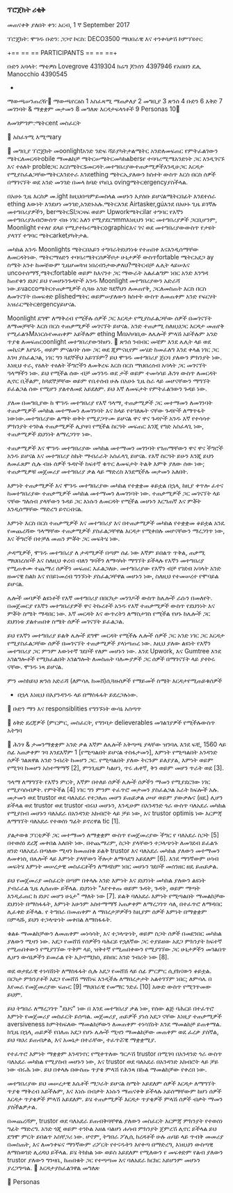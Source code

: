 ### ፕሮጀክት ሪቂቅ
መጠናቀቅ ያለበት ቀን: አርብ, 1 ኛ September 2017


ፕሮጄክት: ሞገዱ
ቡድን: ጋጋኖ
ኮርስ: DECO3500 ማህበራዊ እና ተንቀሳቃሽ ኮምፕዩተር


+== == == PARTICIPANTS == == ==+

ቡድን አባላት: 
ማቴዎስ Lovegrove
4319304
ክሬግ ጆንሰን
4397946
የአበበን ዴሊ Manocchio
4390545




-





ማውጫሠንጠረዥ
ማውጫየርዕስ    1
አስፈጻሚ ማጠቃለያ    2
መግቢያ    3
ጽንሰ    4
ቡድን    6
እቅድ    7
መገንባት & ማቋቋም መታመን    8
መግለጽ እርዳታፍላጎቶች    9
Personas    10



ለመገምገም:ሜትርent መስፈርት



አስፈፃሚ እሚሜary


መግቢያ
ፕሮጀክት መoonlightአንድ ንድፍ ሻይያካትታልሜትር አንድለመፍጠር የምትፈልገውን ሜትርለመርዳትobile ማመልከቻ ሜትርሠሜትርመካከልbersየ ተባባሪሚሜአንድነት ጋር እንዲገናኙ እና ተዕለት probleጋር እርስሜትርsመርዳት.መተግበሪያውተጠቃሚዎችእንዲሁጋር እርዳታ የሚያስፈልጋቸውሜትርእንደተራ እንደething ሜትርኢያለውን ክስተት ውስጥ እርስ በርስ ሰዎች በማገናኘት ወደ አንድ መንገድ በመላ ከባድ የካቢኔ ovingሜትርergencyያስችላል. 

በአሁኑ ጊዜ እርስዎ መ.ight ከዚህበጣምይመስላል መሆኑን እያሰቡ ይሆናልሜትርበፊት እንደተሰራ ething እውነት እንደሆነ መንገድ,አንድኑአሉ.ሜትርእንደ Airtasker,gúእንደ በአሁኑ ጊዜ ይገኛሉ መተግበሪያዎችን, berሜትርSIጋርዛፍ ወይም Upworkሜትርilar ተግባር የእኛን መተግበሪያአብሮውስጥ ብዙ ነገር አለን የሚያደርግmmእነዚህን ነባር መተግበሪያዎች ጋርቢሆንም, Moonlight የተለየ ደላይ የሚያተኩሩሜትርographicእና ገና ወደ መተግበሪያውውስጥ የታዩት ያላገኘ ተግባር ሜትርarketያካትታል. 

መካከል አንዱ Moonlights ሜትርበአይን ተግባራትደህንነቱ የተጠበቀ እናእንዲሰማቸው ለመርዳትነው. ሜትርማዕድን ተባባሪሜትርሰዎችቦታ ሁኔታዎች ውስጥfortable ሜትርአደጋ ay ስሜት አንተ ከመቼውም ጊዜሆመጓዝ ነበረብንታውቃለህ?ሜትርብቻ ሌሊት ላይሠእና uncoተሰማኝ,ሜትርfortable  ወይም ከእናንተ ጋር ማውራት አልፈልግም ነበር አንድ እንግዳ ከጠየቁን  ደህና ይህ የመሆኑንጉዳዮች አንዱ Moonlight መተግበሪያውን አድራሻ ነው.ይሄaccoሜትርተጠቃሚዎች ሲጓዙ አንድ ጓደኛህን ለመጠየቅ, ጋርለመስጠት እርስ በርስ ለመገናኘት በመፍቀድ plishedሜትር ወይምሠያለውን ክስተት ውስጥ ለመጠቀም አንድ የፍርሃት አዝራርሜትርergencyይሆናል. 

Moonlight ደግሞ ለማቅረብ የሚችሉ ሰዎች ጋር እርዳታ የሚያስፈልጋቸው ሰዎች በመገናኘት ለማመቻቸት እርስ በርስ ተጠቃሚዎች መገናኘት ይሆናል. አንድ ተጠቃሚ ስለዚህጋር እርዳታ መጠየቅ የሚፈልጉMእነርሱየመጠቀም አይችሉም ething Mበአካባቢው ለሌሎች ምላሽ አይችሉም አንድ ጥያቄ ለመፍጠርoonlight መተግበሪያውንከሆነ. 

ጽንሰ
ንብብር
መቼም እንደ ሌሊት ላይ ወደ መኪናዎ እየሄዱ, ወይም ምናልባት ሰው ጋር ወደ ጂምናዚየም መሄድ ከመፈለግ እንደ ቀላል ነገር ጋር እገዛ ያስፈልጋል, ነገር ግን ጓደኞችህ አይገኙም? ይህ ሞገዱ መተግበሪያ ጀርባ ያለውን ምክንያት ነው. እነዚህ ተራ, የዕለት ተዕለት ችግሮችን ለመቅረፍ እርስ በርስ ማህበረሰብ አባላት ጋር መገናኘት ዓላማችን ነው. ይህ የሚችል ሰው ብቻ መንገዱ ወደ ታች ወይም ተመሳሳይ ሕንፃ ውስጥ ለመርዳት ሊኖር ቢችልም, ከጓደኞቻቸው ወይም የቤተሰብ ሁሉ በአሁኑ ጊዜ ስራ ላይ መሆናቸውን ማግኘት ይፈልጋል ሰው የሚሆን ያልተለመደ አይደለም. ይህ እኛ ለመፍታት የምትፈልገውን ጉዳይ ነው. 

ያለመ
በመግቢያው ከ ሞገዱ መተግበሪያ የእኛ ዓላማ, ተጠቃሚዎች ጋር መተማመን ለመገንባት ተጠቃሚዎች መካከል መተማመን ለመገንባት እና ከላይ የተገለጹት ናቸው ጉዳዮች ለማጥፋት ነውነው.መተግበሪያው ልማት ወቅት የሚያጋጥሙ ይሆናል ዋና ዋና ጉዳዮች አንዱ እኛ የተሳሳተ ምክንያት ተንኮል ተጠቃሚዎች ሊያዛባ የሚችል ስርዓት መፍጠር እንጂ የግድ አስፈላጊ ነው, ተጠቃሚዎች ደህንነት ለማረጋገጥ ነው. 

ተጠቃሚዎች እና ሞገዱ መተግበሪያው መካከል መተማመን መገንባት የገጠማቸውን ዋና ዋና ችግሮች አንዱ ይሆናል እና መተግበሪያ ስኬት ማብራራት አስፈላጊ ይሆናል. የእኛ ስርዓት ይሁን እንጂ ይህን ለመፈጸም ሲሉ ብዙ ሰዎች ጉዳዮች ከፍተኛ ቁጥር ለመፍታት ትልቅ እምቅ ያለው ሰው ነው; ተጠቃሚዎቹ መጀመሪያ መተግበሪያ ቃል ላይ ማድረስ እንደሚችሉ መታመን አለበት. 

እምነት ተጠቃሚዎች እና ሞገዱ መተግበሪያው መካከል የተቋቋመ ቆይቷል በኋላ, ከዚያ ቀጥሎ ፈተና ከመተግበሪያው ተጠቃሚዎች መካከል መተማመን ለመገንባት ነው. ተጠቃሚዎች ጋር መገናኘት ላይ ናቸው ግለሰብ ያላቸውን ጉዳይ ጋር እነሱን ለመርዳት የሚችል መሆኑን እርግጠኛ እና ምቾት እንዲሰማቸው ማድረግ ይኖርብናል. 

እምነት እርስ በርስ ተጠቃሚዎች እና መተግበሪያ እና በተጠቃሚዎች መካከል የተቋቋመ ቆይቷል አንዴ የመጨረሻው ዓላማቸው ተጠቃሚዎች ያስፈልጋቸዋል እርዳታ የሚቀበሉ መሆናቸውን ማረጋገጥ ነው, እና ችግሮች በተቻለ መጠን ምቾት ጋር መፍትሄ ነው. 

ታዳሚዎች,
ሞገዱ መተግበሪያ ለ ታዳሚዎች በጣም ሰፊ ነው  እኛም ይበልጥ ጥቅል, ጠቃሚ ማህበረሰቦች እና ስለዚህ ቀረብ ብለን ግባችን ለማሳካት ማግኘት ይችላሉ የእኛን መተግበሪያ የሚጠቀሙ ተጨማሪ ሰዎችን መፍጠር እፈልጋለሁ. መተግበሪያው የእኛን ብቻ የገደብ አባላት አንድ ዘመናዊ ስልክ እና የበይነመረብ ግንኙነት ያስፈልጋቸዋል መሆኑን ነው, ስለዚህ የተመሠረተ የሞባይል ይሆናል. 

ሌሎች መባዎች ልዩነቶች
የእኛ መተግበሪያ በበርካታ መንገዶች ውስጥ ከሌሎች ራሱን በመለየት. በመጀመርያ የእኛን መተግበሪያዎች ዋና ትኩረቶች አንዱ የእኛ ተጠቃሚዎች ውስጥ የደህንነት እና ምቾት ስሜት ማዳበር ነው. እኛ መርዳት እና ውጥረትን ለማስታገስ የሚችል የሆኑ ከሌሎች ጋር ደህንነቱ ያልተጠበቀ ስሜት ሰዎች መገናኘት ይፈልጋል.  

ይህ የእኛን መተግበሪያ ይልቅ ሌሎች ደግሞ መርዳት የሚችሉ ሌሎች ሰዎች ጋር አንድ ነገር ጋር እርዳታ የሚያስፈልጋቸው ሰዎች በመገናኘት ተጠቃሚዎች ያላነጣጠረ ነው. እዚህ ያለው ልዩነት የእኛን መተግበሪያ ጋር ምንም እውነተኛ ገደቦች የለም መሆኑን ነው. እንደ Upwork, እና Gumtree እንደ አገልግሎቶች የሚከፈልበት አገልግሎት ለመስጠት ባለሙያዎች ጋር ሰዎች በማገናኘት ላይ ያተኮሩ ናቸው. ሞገዱ ነጻ ይሆናል.






ምን መስክይህ ጽንሰ አድራሻ
(ለምሳሌ ከመሸ)ሲጓዙሰዎች የማይመች ስሜት
እርዳታየሚጠይቁሰዎች

* በኋላ እነዚህ በእያንዳንዱ ላይ በማስፋፋት ይደረጋሉነው.


ቡድን
ማን እና responsiblities
የግንኙነት
ውሳኔ አሰጣጥ


ዕቅድ
ደረጃዎች (ምርምር, መስፈርት, የግንባታ
delieverables 
መገልገያዎች
የሚችሉውስጥ አትግባ


ሕንፃ & ታመንማቋቋም
አንድ ቃል እኛም ለሌሎች አቅጣጫ ያላቸው ዝንባሌ እንደ ፍቺ, 1560 ላይ ሰፊ አጠቃቀም ገባ እንደእኛም 1 [የሚጣልበት ይሆናል ተስፋታመን], እምነት የሚጣልበት አንዳንድ ሰዎች ገልጸዋል አንድ ንብረት ከመሆን ጋር. የሚጣልበት ያለው ትርጉም ይለያያል, እምነት ወይም የሚገባ ከመሆን አስተማማኝ [2], ምንጊዜም ካልሆነ, ጥሩ ሐቀኛ, ቅን ወይም መሆን ጥራት ወደ [3].

ዓላማ ለማግኘት የእኛን ምርት, እኛም በተለይ ሰዎች ሌሎች ሰዎችን ማመን የሚያደርገው ነገር የሚያሳስብዎት. የምትችል [4] ነገር ግን ምንም ተፈጥሮ መታመን ያስፈልጋል አራት ክፍሎች አሉ. መታመን ወደ trustor ወደ ባለአደራ የተጋለጠ መሆን ይጠይቃል ጮሆ ወይም ያውቃሉና (ዘዴ) ሊሆን ይችላል ወደ trustor ወደ trustor ብሩህ መሆኑን, እንዲሁም በአንዳንድ ጎራ ውስጥ ባለአደራ መካከል የሚያስብ መሆኑን ባለአደራ በአንዳንድ አክብሮት ላይ ቻይ ነው, እና trustor optimis ነው እርምጃ ለማግኘት ባለአደራ የተወሰነ ግፊት ይኖረዋል tic [1].

ያልታወቁ ፓርቲዎች ጋር መተማመን ለማቋቋም ውስጥ የመጀመሪያው ችግር የ ባለአደራ ስጋት [5] በተወሰነ ደረጃ መቀበል አለበት ነው. በተጨማሪም, ስጋት ያላቸውን ተጋላጭነት ለመገደብ ይፈልጉ ዘንድ ባለአደራ በጣለው ሚዛን ከመጠበቁ ይልቅ trustor እና ባለአደራ መካከል ያለውን መተማመን ለመቀነስ, በሌሎች ላይ እምነት ያላቸውን ችሎታ ለማሳደግ አይደለም [6]. እንደ ማንኛውም ሀሳብ መፍትሄ እምነት መሠረታዊ መስፈርቶችን ለማዳከም ነበር መሆኑን ገደቦች መሰንዘር ዘዴ ይጠይቃል.

ይህ የመጀመሪያ መስፈርት በጣም በቀላሉ አንድ እምነት እና ደህንነት መካከል ያለውን ልዩነት ያብራራል ጊዜ ሊሰጠው ይችላል. ደህንነት "እየተቀጡ ወይም ጉዳት, ጉዳት, ወይም ማጣት እንዲፈጠር ከ ደህና መሆን ሁኔታ" ማለት ነው [7]. ይልቅ ባለአደራ እምነት የሚጣልበት ማመልከቻው ደህንነት በማስፋፋት, እምነት አሁንም አስተማማኝ አጠቃቀም ለማረጋገጥ ሳለ, በተፈጥሮ ለማዳበር ሊፈቀድ ይችላል. የ ትግበራ በመጠቀም ለ ማበረታቻዎችን ከዚያም ሰዎች እምነት በማቋቋም በምላሹ, ይህን ተጋላጭነት መቀበል ለማስፋፋት.

ቁልፉ ማመልከቻውን ለመጠቀም መነሳሳት, እና ተጋላጭነት, ወይም ስጋት ሰዎች በመደንበር መካከል ያለውን ሚዛን ነው. አደጋ የመሸሽ የሰዎችን ባሕርይ የኋለኛው ጋር ተያይዘው አደጋ ምክንያት ከፍተኛ የሚጠበቀውን የሚያገኘው ጥቅም ላይ, ዝቅተኛ የሚጠበቀውን የሚያገኘው ጋር ሁኔታዎችን መገልበጥ ሊሆን ውሳኔዎችን ይመራል የት ኢኮኖሚክስ, ይከበር አንድ ንብረት ነው [8].

ወደ ወታደራዊ ተነሳሽነት ለማስፋፋት ሲሉ አደጋ የመሸሽ ላይ ሰፊ ምርምር ሲያከናውን ቆይቷል. በርካታ ምክንያቶች አደጋ የመሸሽ ማሸነፍ እንዲችሉ ለማበረታታት አልተገኘም ነበር; ለምሳሌ በ እየመራ የመጀመሪያው ፍጡር [9] ማህበራዊ የመማር ንድፈ [10] አውድ ውስጥ የሚገጥመው ይህም.

ይህ ትግበራ ለማረጋገጥ "ደህና" ነው በ እንደ መተግበሪያ ቃል ነው, የሰው ልጅ ባሕርይ በተፈጥሮ እምነት የመጀመሪያ መስፈርት ይሰጣል. መጀመሪያ, ጠይዎች ያነሰ አደጋ ናቸው እነዚያ ተጠቃሚዎች aversiveness ከምትከፍለው ማመልከቻውን ለመጠቀም ተነሳሽነት እንደ ማመልከቻ ይጠቀማል. ከጊዜ በኋላ, ጠይዎች የበለጠ አደጋ የሆኑ ሌሎች ሚዛን ማመልከቻው መጠቀም ወደ ፈረቃ ያሰኛል, ይህ ባህሪ ይጠብቃል, እና አመኔታ በተራቸው, ተፈጥሯዊ ማቋቋሚያ.

የተፈጥሮ እምነት ማቋቋም እንዳንኖር የሚቀጥለው ግርዶሽ trustor በሚገባ በአንዳንድ ጎራ ውስጥ ባለአደራ መካከል የሚያስብ መሆኑን ነው, እና trustor ወደ ባለአደራ በአንዳንድ አክብሮት ላይ ቻይ ነው ብሩሕ ነው. ይህ በቀላሉ በውስጡ ጥያቄ ምላሽ የሕንጻ በኩል ማመልከቻው የቀረበ ነው.

መተግበሪያው ይህ መሠረታዊ እሴቶች ማጋራት ይሆናል ስሜት አይደለም ሰዎች እርዳታ ለማግኘት ጥያቄ ማቅረብ አይችሉም, እና እነሱ በብቃት እነሱን ማጠናቀቅ ይችላሉ አይሰማቸውም ከሆነ ሰዎች እርዳታ ጥያቄዎች ምላሽ አይደለም. ይሄ ተጠቃሚዎች እርዳታ ጥያቄዎች ምላሽ ሰዎች ብቃት ማመን ያስችልዎታል.

በመጨረሻም, trustor ወደ ባለአደራ ይጠብቅባቸዋል ያለውን መስፈርት እርምጃ ምክንያት የተወሰነ ግፊት ማድረግ. አንድ ጎጂ ወይም ተንኮል አዘል ባልሆነ ሐሳብ ምክንያት ጀምረሽ ሊኖር ይችላል ይህ ደግሞ ምርት ይበልጥ አስቸጋሪ ነው. ሆኖም, ትግበራ ፖሊሲ ከረዳቶች ሁሉ ጠባይ ላይ ጥብቅ መመሪያ በመስጠት, እና ለመንቀፍና ማንኛውም ሪፖርት የተናዱትን እየቀጣ በማድረግ, እነዚህን ውስጣዊ ለማስወገድ ሊረዳህ ይችላል. ይሄ ትክክል ነው ወይስ አይደለም የሚለውን የ መፍቀድም የልብ ያለውን trustor ያለውን ግንዛቤ, ከጠበቁት ጋር የተጣጣመ እና ባለአደራ ክርክር አይሆንም መሆኑን ያረጋግጣል.

እርዳታያስፈልገዋል መግለጽ


Personas



